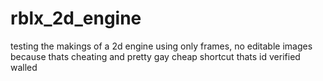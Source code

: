 # rblx_2d_engine
testing the makings of a 2d engine using only frames, no editable images because thats cheating and pretty gay cheap shortcut thats id verified walled

